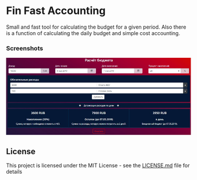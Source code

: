 # Fin Fast Accounting

Small and fast tool for calculating the budget for a given period. Also there is a function of calculating the daily budget and simple cost accounting.

### Screenshots
![Screenshots of full version](public/ExampleScreenShort.jpg)

## License

This project is licensed under the MIT License - see the [LICENSE.md](LICENSE.md) file for details
